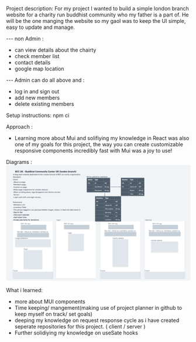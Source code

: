 Project description:
For my project I wanted to build a simple london branch website for a charity run buddhist community who my father is a part of. He will be the one manging the website so my gaol was to keep the UI simple, easy to update and manage.

--- non Admin :
- can view details about the chairty
- check member list
- contact details
- google map location

--- Admin can do all above and :
- log in and sign out
- add new members
- delete existing members

Setup instructions:
npm ci

Approach :
- Learning more about Mui and solifiying my knowledge in React was also one of my goals for this project,
  the way you can create customizable responsive components incredibly fast with Mui was a joy to use!

Diagrams :
  ![](my-app/ERD/Screenshot%202022-05-26%20at%2016.52.48.png)

 What i learned:
- more about MUI components
- Time keeping/ mangement(making use of project planner in github to keep myself on track/ set goals)
- deeping my knowledge on request response cycle as i have created seperate repositories for this project. ( client / server )
- Further solidiying my knowledge on useSate hooks
